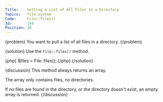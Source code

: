 ```yaml
---
Title:    Getting a List of All Files in a Directory
Topics:   file system
Code:     File::files()
Id:       144
Position: 20
---
```


{problem}
You want to pull a list of all files in a directory.
{/problem}

{solution}
Use the `File::files()` method.

{php}
$files = File::files();
{/php}
{/solution}

{discussion}
This method always returns an array.

The array only contains files, no directories.

If no files are found in the directory, or the directory doesn't exist, an empty array is returned.
{/discussion}
